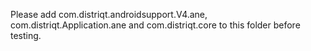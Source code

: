 Please add com.distriqt.androidsupport.V4.ane, com.distriqt.Application.ane and com.distriqt.core to this folder before testing.
